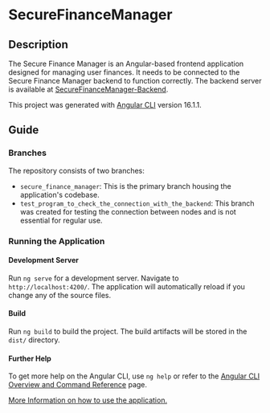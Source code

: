 # SecureFinanceManager

## Description

The Secure Finance Manager is an Angular-based frontend application designed for managing user finances. It needs to be connected to the Secure Finance Manager backend to function correctly. The backend server is available at [SecureFinanceManager-Backend](https://github.com/Fischer-Jessica/DA-SecureFinanceManager-Backend-202324).

This project was generated with [Angular CLI](https://github.com/angular/angular-cli) version 16.1.1.

## Guide

### Branches

The repository consists of two branches:

- `secure_finance_manager`: This is the primary branch housing the application's codebase.
- `test_program_to_check_the_connection_with_the_backend`: This branch was created for testing the connection between nodes and is not essential for regular use.

### Running the Application

#### Development Server

Run `ng serve` for a development server. Navigate to `http://localhost:4200/`. The application will automatically reload if you change any of the source files.

#### Build

Run `ng build` to build the project. The build artifacts will be stored in the `dist/` directory.

#### Further Help

To get more help on the Angular CLI, use `ng help` or refer to the [Angular CLI Overview and Command Reference](https://angular.io/cli) page.

[More Information on how to use the application.](https://github.com/Fischer-Jessica/DA-SecureFinanceManager-Web-202324-public/blob/secure_finance_manager/Installation_Guide.md)
